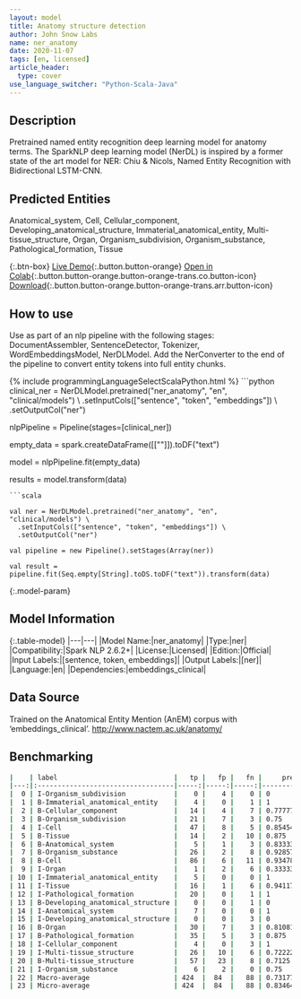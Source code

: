 ```yaml
---
layout: model
title: Anatomy structure detection
author: John Snow Labs
name: ner_anatomy
date: 2020-11-07
tags: [en, licensed]
article_header:
  type: cover
use_language_switcher: "Python-Scala-Java"
---
```


## Description

Pretrained named entity recognition deep learning model for anatomy terms. The SparkNLP deep learning model (NerDL) is inspired by a former state of the art model for NER: Chiu & Nicols, Named Entity Recognition with Bidirectional LSTM-CNN.

## Predicted Entities

Anatomical_system, Cell, Cellular_component, Developing_anatomical_structure, Immaterial_anatomical_entity, Multi-tissue_structure, Organ, Organism_subdivision, Organism_substance, Pathological_formation, Tissue

{:.btn-box}
[Live Demo](https://demo.johnsnowlabs.com/healthcare/NER_ANATOMY/){:.button.button-orange}
[Open in Colab](https://github.com/JohnSnowLabs/spark-nlp-workshop/blob/master/tutorials/Certification_Trainings/Healthcare/1.Clinical_Named_Entity_Recognition_Model.ipynb){:.button.button-orange.button-orange-trans.co.button-icon}
[Download](https://s3.amazonaws.com/auxdata.johnsnowlabs.com/clinical/models/ner_anatomy_en_2.6.2_2.4_1604769015768.zip){:.button.button-orange.button-orange-trans.arr.button-icon}

## How to use

Use as part of an nlp pipeline with the following stages: DocumentAssembler, SentenceDetector, Tokenizer, WordEmbeddingsModel, NerDLModel. Add the NerConverter to the end of the pipeline to convert entity tokens into full entity chunks.

<div class="tabs-box" markdown="1">
{% include programmingLanguageSelectScalaPython.html %}
```python
clinical_ner = NerDLModel.pretrained("ner_anatomy", "en", "clinical/models") \
  .setInputCols(["sentence", "token", "embeddings"]) \
  .setOutputCol("ner")

nlpPipeline = Pipeline(stages=[clinical_ner])

empty_data = spark.createDataFrame([[""]]).toDF("text")

model = nlpPipeline.fit(empty_data)

results = model.transform(data)
```
```scala

val ner = NerDLModel.pretrained("ner_anatomy", "en", "clinical/models") \
  .setInputCols(["sentence", "token", "embeddings"]) \
  .setOutputCol("ner")

val pipeline = new Pipeline().setStages(Array(ner))

val result = pipeline.fit(Seq.empty[String].toDS.toDF("text")).transform(data)
```
</div>

{:.model-param}
## Model Information

{:.table-model}
|---|---|
|Model Name:|ner_anatomy|
|Type:|ner|
|Compatibility:|Spark NLP 2.6.2+|
|License:|Licensed|
|Edition:|Official|
|Input Labels:|[sentence, token, embeddings]|
|Output Labels:|[ner]|
|Language:|en|
|Dependencies:|embeddings_clinical|

## Data Source

Trained on the Anatomical Entity Mention (AnEM) corpus with ‘embeddings_clinical’. http://www.nactem.ac.uk/anatomy/

## Benchmarking

```bash
|    | label                             |   tp |   fp |   fn |     prec |      rec |       f1 |
|---:|:----------------------------------|-----:|-----:|-----:|---------:|---------:|---------:|
|  0 | I-Organism_subdivision            |    0 |    4 |    0 | 0        | 0        | 0        |
|  1 | B-Immaterial_anatomical_entity    |    4 |    0 |    1 | 1        | 0.8      | 0.888889 |
|  2 | B-Cellular_component              |   14 |    4 |    7 | 0.777778 | 0.666667 | 0.717949 |
|  3 | B-Organism_subdivision            |   21 |    7 |    3 | 0.75     | 0.875    | 0.807692 |
|  4 | I-Cell                            |   47 |    8 |    5 | 0.854545 | 0.903846 | 0.878505 |
|  5 | B-Tissue                          |   14 |    2 |   10 | 0.875    | 0.583333 | 0.7      |
|  6 | B-Anatomical_system               |    5 |    1 |    3 | 0.833333 | 0.625    | 0.714286 |
|  7 | B-Organism_substance              |   26 |    2 |    8 | 0.928571 | 0.764706 | 0.83871  |
|  8 | B-Cell                            |   86 |    6 |   11 | 0.934783 | 0.886598 | 0.910053 |
|  9 | I-Organ                           |    1 |    2 |    6 | 0.333333 | 0.142857 | 0.2      |
| 10 | I-Immaterial_anatomical_entity    |    5 |    0 |    0 | 1        | 1        | 1        |
| 11 | I-Tissue                          |   16 |    1 |    6 | 0.941176 | 0.727273 | 0.820513 |
| 12 | I-Pathological_formation          |   20 |    0 |    1 | 1        | 0.952381 | 0.97561  |
| 13 | B-Developing_anatomical_structure |    0 |    0 |    1 | 0        | 0        | 0        |
| 14 | I-Anatomical_system               |    7 |    0 |    0 | 1        | 1        | 1        |
| 15 | I-Developing_anatomical_structure |    0 |    0 |    3 | 0        | 0        | 0        |
| 16 | B-Organ                           |   30 |    7 |    3 | 0.810811 | 0.909091 | 0.857143 |
| 17 | B-Pathological_formation          |   35 |    5 |    3 | 0.875    | 0.921053 | 0.897436 |
| 18 | I-Cellular_component              |    4 |    0 |    3 | 1        | 0.571429 | 0.727273 |
| 19 | I-Multi-tissue_structure          |   26 |   10 |    6 | 0.722222 | 0.8125   | 0.764706 |
| 20 | B-Multi-tissue_structure          |   57 |   23 |    8 | 0.7125   | 0.876923 | 0.786207 |
| 21 | I-Organism_substance              |    6 |    2 |    0 | 0.75     | 1        | 0.857143 |
| 22 | Macro-average                     | 424  |  84  |   88 | 0.731775 | 0.682666 | 0.706368 |
| 23 | Micro-average                     | 424  |  84  |   88 | 0.834646 | 0.828125 | 0.831372 |
```